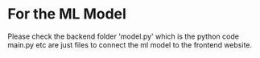 # For the ML Model 
Please check the backend folder 'model.py' which is the python code
main.py etc are just files to connect the ml model to the frontend website.
